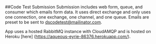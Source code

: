 ##Code Test Submission
Submission includes web form, queue, and consumer which emails form data. It uses direct exchange and only uses one connection, one exchange, one channel, and one queue. Emails are preset to be sent to dscodetest@mailinator.com.

App uses a hosted RabbitMQ instance with CloudAMQP and is hosted on Heroku [here] (https://aqueous-eyrie-86376.herokuapp.com/).
